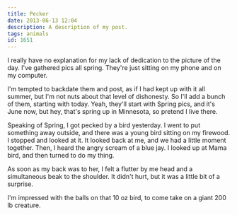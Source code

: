 ```yaml
---
title: Pecker
date: 2013-06-13 12:04
description: A description of my post.
tags: animals
id: 1651
---
```

I really have no explanation for my lack of dedication to the picture of the day.  I've gathered pics all spring.  They're just sitting on my phone and on my computer.  

I'm tempted to backdate them and post, as if I had kept up with it all summer, but I'm not nuts about that level of dishonesty.  So I'll add a bunch of them, starting with today.  Yeah, they'll start with Spring pics, and it's June now, but hey, that's spring up in Minnesota, so pretend I live there.

Speaking of Spring, I got pecked by a bird yesterday.  I went to put something away outside, and there was a young bird sitting on my firewood.  I stopped and looked at it.  It looked back at me, and we had a little moment together.  Then, I heard the angry scream of a blue jay.  I looked up at Mama bird, and then turned to do my thing.

As soon as my back was to her, I felt a flutter by me head and a simultaneous beak to the shoulder.  It didn't hurt, but it was a little bit of a surprise.  

I'm impressed with the balls on that 10 oz bird, to come take on a giant 200 lb creature. 